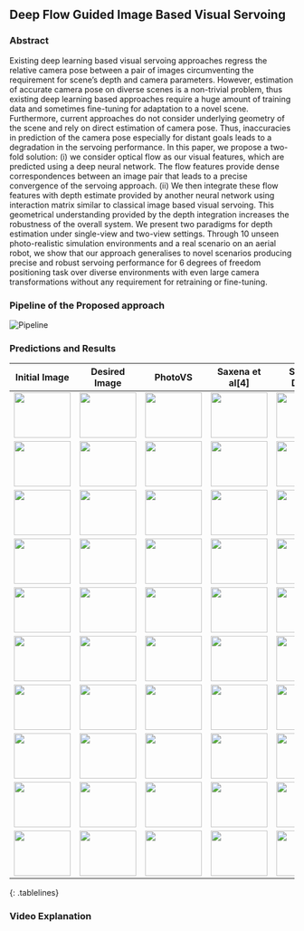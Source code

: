 ## Deep  Flow  Guided  Image  Based  Visual  Servoing

### Abstract

Existing  deep  learning  based  visual  servoing  approaches  regress  the  relative  camera  pose  between  a  pair  of images  circumventing  the  requirement  for  scene’s  depth  and camera  parameters.  However,  estimation  of  accurate  camera pose  on  diverse  scenes  is  a  non-trivial  problem,  thus  existing deep  learning  based  approaches  require  a  huge  amount  of training  data  and  sometimes  fine-tuning  for  adaptation  to  a novel scene. Furthermore, current approaches do not consider underlying geometry of the scene and rely on direct estimation of camera pose. Thus, inaccuracies in prediction of the camera pose  especially  for  distant  goals  leads  to  a  degradation  in  the servoing  performance.  In  this  paper,  we  propose  a  two-fold solution:  (i)  we  consider  optical  flow  as  our  visual  features, which  are  predicted  using  a  deep  neural  network.  The  flow features provide dense correspondences between an image pair that  leads  to  a  precise  convergence  of  the  servoing  approach. (ii)  We  then  integrate  these  flow  features  with  depth  estimate  provided  by  another  neural  network  using  interaction matrix  similar  to  classical  image  based  visual  servoing.  This geometrical  understanding  provided  by  the  depth  integration increases the robustness of the overall system. We present two paradigms  for  depth  estimation  under  single-view  and  two-view  settings.  Through  10  unseen  photo-realistic  simulation environments  and  a  real  scenario  on  an  aerial  robot,  we  show that  our  approach  generalises  to  novel  scenarios  producing precise   and   robust   servoing   performance   for   6   degrees   of freedom  positioning  task  over  diverse  environments  with  even large  camera  transformations  without  any  requirement  for retraining  or  fine-tuning. 

### Pipeline of the Proposed approach

![Pipeline](https://i.imgur.com/8VOqFsb.png)
### Predictions and Results

<style>
.tablelines table{
        max-width :"500";
        max-height:"350";
        },
.tablelines td{
        max-height : 10px;
        border: 1px solid black;
        max-width : 20px;
        } ,
.tablelines th {
        border: 1px solid black;
        max-width : 20px;
        max-height : 20px;
        }
</style>
|Initial Image|Desired Image|PhotoVS| Saxena et al[4]  | Sensor Depth  | Depth Network  | Flow Depth  |
|:-:|---|---|---|---|---|---|
|  <img align="center" width="100" height="80" src="https://raw.githubusercontent.com/harishyvs/FlowBasedIBVS/master/Work/TrueDepth/ROANE/init.png"> | <img align="center" width="100" height="80" src="https://raw.githubusercontent.com/harishyvs/FlowBasedIBVS/master/Work/TrueDepth/ROANE/des.png "> |<img align="center" width="100" height="80" src="https://raw.githubusercontent.com/harishyvs/FlowBasedIBVS/master/Work/PhotoVS/ROANE/ferror.png "> | <img align="center" width="100" height="80" src="https://raw.githubusercontent.com/harishyvs/FlowBasedIBVS/master/Work/ICRA17/ROANE/ferror.png "> |<img align="center" width="100" height="80" src="https://raw.githubusercontent.com/harishyvs/FlowBasedIBVS/master/Work/TrueDepth/ROANE/ferror.png"> | <img align="center" width="100" height="80" src="https://raw.githubusercontent.com/harishyvs/FlowBasedIBVS/master/Work/DepthNetwork/ROANE/ferror.png "> |<img align="center" width="100" height="80" src="https://raw.githubusercontent.com/harishyvs/FlowBasedIBVS/master/Work/FlowDepth/ROANE/ferror.png"> |
| <img align="center" width="100" height="80" src="https://raw.githubusercontent.com/harishyvs/FlowBasedIBVS/master/Work/TrueDepth/BALLOU/init.png"> |<img align="center" width="100" height="80" src="https://raw.githubusercontent.com/harishyvs/FlowBasedIBVS/master/Work/TrueDepth/BALLOU/des.png "> |<img align="center" width="100" height="80" src="https://raw.githubusercontent.com/harishyvs/FlowBasedIBVS/master/Work/PhotoVS/BALLOU/ferror.png "> | <img align="center" width="100" height="80" src="https://raw.githubusercontent.com/harishyvs/FlowBasedIBVS/master/Work/ICRA17/BALLOU/ferror.png "> |<img align="center" width="100" height="80" src="https://raw.githubusercontent.com/harishyvs/FlowBasedIBVS/master/Work/TrueDepth/BALLOU/ferror.png"> | <img align="center" width="100" height="80" src="https://raw.githubusercontent.com/harishyvs/FlowBasedIBVS/master/Work/DepthNetwork/BALLOU/ferror.png "> |<img align="center" width="100" height="80" src="https://raw.githubusercontent.com/harishyvs/FlowBasedIBVS/master/Work/FlowDepth/BALLOU/ferror.png"> |
|  <img align="center" width="100" height="80" src="https://raw.githubusercontent.com/harishyvs/FlowBasedIBVS/master/Work/TrueDepth/STOKES/init.png "> |<img align="center" width="100" height="80" src="https://raw.githubusercontent.com/harishyvs/FlowBasedIBVS/master/Work/TrueDepth/STOKES/des.png "> |<img align="center" width="100" height="80" src="https://raw.githubusercontent.com/harishyvs/FlowBasedIBVS/master/Work/PhotoVS/STOKES/ferror.png "> | <img align="center" width="100" height="80" src="https://raw.githubusercontent.com/harishyvs/FlowBasedIBVS/master/Work/ICRA17/STOKES/ferror.png "> |<img align="center" width="100" height="80" src="https://raw.githubusercontent.com/harishyvs/FlowBasedIBVS/master/Work/TrueDepth/STOKES/ferror.png"> | <img align="center" width="100" height="80" src="https://raw.githubusercontent.com/harishyvs/FlowBasedIBVS/master/Work/DepthNetwork/STOKES/ferror.png "> |<img align="center" width="100" height="80" src="https://raw.githubusercontent.com/harishyvs/FlowBasedIBVS/master/Work/FlowDepth/STOKES/ferror.png"> |
|   <img align="center" width="100" height="80" src="https://raw.githubusercontent.com/harishyvs/FlowBasedIBVS/master/Work/TrueDepth/MESIC/init.png"> |<img align="center" width="100" height="80" src="https://raw.githubusercontent.com/harishyvs/FlowBasedIBVS/master/Work/TrueDepth/MESIC/des.png "> |<img align="center" width="100" height="80" src="https://raw.githubusercontent.com/harishyvs/FlowBasedIBVS/master/Work/PhotoVS/MESIC/ferror.png "> | <img align="center" width="100" height="80" src="https://raw.githubusercontent.com/harishyvs/FlowBasedIBVS/master/Work/ICRA17/MESIC/ferror.png "> |<img align="center" width="100" height="80" src="https://raw.githubusercontent.com/harishyvs/FlowBasedIBVS/master/Work/TrueDepth/MESIC/ferror.png"> | <img align="center" width="100" height="80" src="https://raw.githubusercontent.com/harishyvs/FlowBasedIBVS/master/Work/DepthNetwork/MESIC/ferror.png "> |<img align="center" width="100" height="80" src="https://raw.githubusercontent.com/harishyvs/FlowBasedIBVS/master/Work/FlowDepth/MESIC/ferror.png"> |
|   <img align="center" width="100" height="80" src="https://raw.githubusercontent.com/harishyvs/FlowBasedIBVS/master/Work/TrueDepth/ARKANSAW/init.png"> | <img align="center" width="100" height="80" src="https://raw.githubusercontent.com/harishyvs/FlowBasedIBVS/master/Work/TrueDepth/ARKANSAW/des.png "> |<img align="center" width="100" height="80" src="https://raw.githubusercontent.com/harishyvs/FlowBasedIBVS/master/Work/PhotoVS/ARKANSAW/ferror.png "> | <img align="center" width="100" height="80" src="https://raw.githubusercontent.com/harishyvs/FlowBasedIBVS/master/Work/ICRA17/ARKANSAW/ferror.png "> |<img align="center" width="100" height="80" src="https://raw.githubusercontent.com/harishyvs/FlowBasedIBVS/master/Work/TrueDepth/ARKANSAW/ferror.png"> | <img align="center" width="100" height="80" src="https://raw.githubusercontent.com/harishyvs/FlowBasedIBVS/master/Work/DepthNetwork/ARKANSAW/ferror.png "> |<img align="center" width="100" height="80" src="https://raw.githubusercontent.com/harishyvs/FlowBasedIBVS/master/Work/FlowDepth/ARKANSAW/ferror.png"> |
|  <img align="center" width="100" height="80" src="https://raw.githubusercontent.com/harishyvs/FlowBasedIBVS/master/Work/TrueDepth/PABLO/init.png"> |<img align="center" width="100" height="80" src="https://raw.githubusercontent.com/harishyvs/FlowBasedIBVS/master/Work/TrueDepth/PABLO/des.png "> |<img align="center" width="100" height="80" src="https://raw.githubusercontent.com/harishyvs/FlowBasedIBVS/master/Work/PhotoVS/PABLO/ferror.png "> | <img align="center" width="100" height="80" src="https://raw.githubusercontent.com/harishyvs/FlowBasedIBVS/master/Work/ICRA17/PABLO/ferror.png "> |<img align="center" width="100" height="80" src="https://raw.githubusercontent.com/harishyvs/FlowBasedIBVS/master/Work/TrueDepth/PABLO/ferror.png"> | <img align="center" width="100" height="80" src="https://raw.githubusercontent.com/harishyvs/FlowBasedIBVS/master/Work/DepthNetwork/PABLO/ferror.png "> |<img align="center" width="100" height="80" src="https://raw.githubusercontent.com/harishyvs/FlowBasedIBVS/master/Work/FlowDepth/PABLO/ferror.png"> |
|  <img align="center" width="100" height="80" src="https://raw.githubusercontent.com/harishyvs/FlowBasedIBVS/master/Work/TrueDepth/EUDORA/init.png"> |  <img align="center" width="100" height="80" src="https://raw.githubusercontent.com/harishyvs/FlowBasedIBVS/master/Work/TrueDepth/EUDORA/des.png "> |<img align="center" width="100" height="80" src="https://raw.githubusercontent.com/harishyvs/FlowBasedIBVS/master/Work/PhotoVS/EUDORA/ferror.png "> | <img align="center" width="100" height="80" src="https://raw.githubusercontent.com/harishyvs/FlowBasedIBVS/master/Work/ICRA17/EUDORA/ferror.png "> |<img align="center" width="100" height="80" src="https://raw.githubusercontent.com/harishyvs/FlowBasedIBVS/master/Work/TrueDepth/EUDORA/ferror.png"> | <img align="center" width="100" height="80" src="https://raw.githubusercontent.com/harishyvs/FlowBasedIBVS/master/Work/DepthNetwork/EUDORA/ferror.png "> |<img align="center" width="100" height="80" src="https://raw.githubusercontent.com/harishyvs/FlowBasedIBVS/master/Work/FlowDepth/EUDORA/ferror.png"> |
|  <img align="center" width="100" height="80" src="https://raw.githubusercontent.com/harishyvs/FlowBasedIBVS/master/Work/TrueDepth/QUANTICO/init.png"> |<img align="center" width="100" height="80" src="https://raw.githubusercontent.com/harishyvs/FlowBasedIBVS/master/Work/TrueDepth/QUANTICO/des.png "> |<img align="center" width="100" height="80" src="https://raw.githubusercontent.com/harishyvs/FlowBasedIBVS/master/Work/PhotoVS/QUANTICO/ferror.png "> | <img align="center" width="100" height="80" src="https://raw.githubusercontent.com/harishyvs/FlowBasedIBVS/master/Work/ICRA17/QUANTICO/ferror.png "> |<img align="center" width="100" height="80" src="https://raw.githubusercontent.com/harishyvs/FlowBasedIBVS/master/Work/TrueDepth/QUANTICO/ferror.png"> | <img align="center" width="100" height="80" src="https://raw.githubusercontent.com/harishyvs/FlowBasedIBVS/master/Work/DepthNetwork/QUANTICO/ferror.png "> |<img align="center" width="100" height="80" src="https://raw.githubusercontent.com/harishyvs/FlowBasedIBVS/master/Work/FlowDepth/QUANTICO/ferror.png"> |
| <img align="center" width="100" height="80" src="https://raw.githubusercontent.com/harishyvs/FlowBasedIBVS/master/Work/TrueDepth/HILLSDALE/init.png"> | <img align="center" width="100" height="80" src="https://raw.githubusercontent.com/harishyvs/FlowBasedIBVS/master/Work/TrueDepth/HILLSDALE/des.png "> |<img align="center" width="100" height="80" src="https://raw.githubusercontent.com/harishyvs/FlowBasedIBVS/master/Work/PhotoVS/HILLSDALE/ferror.png "> | <img align="center" width="100" height="80" src="https://raw.githubusercontent.com/harishyvs/FlowBasedIBVS/master/Work/ICRA17/HILLSDALE/ferror.png "> |<img align="center" width="100" height="80" src="https://raw.githubusercontent.com/harishyvs/FlowBasedIBVS/master/Work/TrueDepth/HILLSDALE/ferror.png"> | <img align="center" width="100" height="80" src="https://raw.githubusercontent.com/harishyvs/FlowBasedIBVS/master/Work/DepthNetwork/HILLSDALE/ferror.png "> |<img align="center" width="100" height="80" src="https://raw.githubusercontent.com/harishyvs/FlowBasedIBVS/master/Work/FlowDepth/HILLSDALE/ferror.png"> |
| <img align="center" width="100" height="80" src="https://raw.githubusercontent.com/harishyvs/FlowBasedIBVS/master/Work/TrueDepth/DENMARK/init.png"> |<img align="center" width="100" height="80" src="https://raw.githubusercontent.com/harishyvs/FlowBasedIBVS/master/Work/TrueDepth/DENMARK/des.png "> |<img align="center" width="100" height="80" src="https://raw.githubusercontent.com/harishyvs/FlowBasedIBVS/master/Work/PhotoVS/DENMARK/ferror.png "> | <img align="center" width="100" height="80" src="https://raw.githubusercontent.com/harishyvs/FlowBasedIBVS/master/Work/ICRA17/DENMARK/ferror.png "> |<img align="center" width="100" height="80" src="https://raw.githubusercontent.com/harishyvs/FlowBasedIBVS/master/Work/TrueDepth/DENMARK/ferror.png"> | <img align="center" width="100" height="80" src="https://raw.githubusercontent.com/harishyvs/FlowBasedIBVS/master/Work/DepthNetwork/DENMARK/ferror.png "> |<img align="center" width="100" height="80" src="https://raw.githubusercontent.com/harishyvs/FlowBasedIBVS/master/Work/FlowDepth/DENMARK/ferror.png"> |
{: .tablelines}
### Video Explanation

